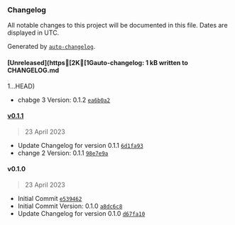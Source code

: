 ### Changelog

All notable changes to this project will be documented in this file. Dates are displayed in UTC.

Generated by [`auto-changelog`](https://github.com/CookPete/auto-changelog).

#### [Unreleased](https[2K[1Gauto-changelog: 1 kB written to CHANGELOG.md
1...HEAD)

- chabge 3 Version: 0.1.2 [`ea6b0a2`](https://github.com/benanamen/versioning-test/commit/ea6b0a25c0452f484cfb7fb9eecf1510c39a0a04)

#### [v0.1.1](https://github.com/benanamen/versioning-test/compare/v0.1.0...v0.1.1)

> 23 April 2023

- Update Changelog for version 0.1.1 [`6d1fa93`](https://github.com/benanamen/versioning-test/commit/6d1fa93fd38fedc8d879f4f28c1f47e36bb18b9c)
- change 2 Version: 0.1.1 [`98e7e9a`](https://github.com/benanamen/versioning-test/commit/98e7e9ad7526a2d89ceadb3abda378a06498fe22)

#### v0.1.0

> 23 April 2023

- Initial Commit [`e539462`](https://github.com/benanamen/versioning-test/commit/e5394624803f35e4f3fcbd349951573a90535459)
- Initial Commit Version: 0.1.0 [`a8dc6c8`](https://github.com/benanamen/versioning-test/commit/a8dc6c82bf9be449f21d40926a1b0f1ca39d2384)
- Update Changelog for version 0.1.0 [`d67fa10`](https://github.com/benanamen/versioning-test/commit/d67fa10111dc1c3191a3a6241b4fa70a0f6ea675)
